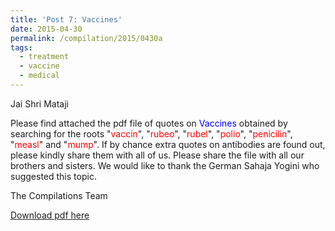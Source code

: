 ```yaml
---
title: 'Post 7: Vaccines'
date: 2015-04-30
permalink: /compilation/2015/0430a
tags:
  - treatment
  - vaccine
  - medical
---
```

Jai Shri Mataji

Please find attached the pdf file of quotes on <font color="blue">Vaccines</font> obtained by searching for the roots "<font color="red">vaccin</font>", "<font color="red">rubeo</font>", "<font color="red">rubel</font>", "<font color="red">polio</font>", "<font color="red">penicilin</font>", "<font color="red">measl</font>" and "<font color="red">mump</font>". If by chance extra quotes on antibodies are found out, please kindly share them with all of us. Please share the file with all our brothers and sisters. We would like to thank the German Sahaja Yogini who suggested this topic. 

The Compilations Team

[Download pdf here](http://seven-teams.github.io/files/Vaccines.pdf)